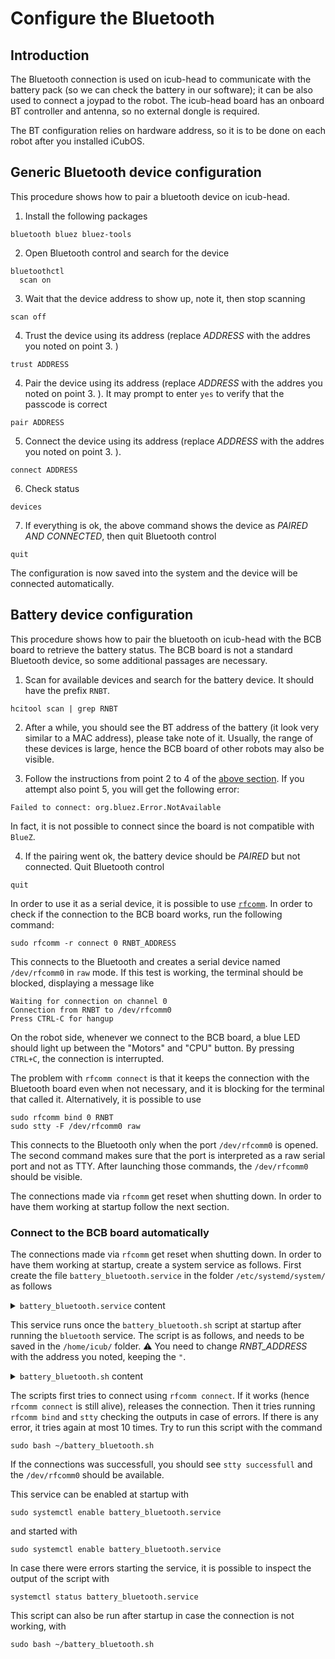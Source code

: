 # Configure the Bluetooth

## Introduction

The Bluetooth connection is used on icub-head to communicate with the battery pack (so we can check the battery in our software); it can be also used to connect a joypad to the robot.
The icub-head board has an onboard BT controller and antenna, so no external dongle is required.

The BT configuration relies on hardware address, so it is to be done on each robot after you installed iCubOS.

## Generic Bluetooth device configuration
This procedure shows how to pair a bluetooth device on icub-head. 

1. Install the following packages
  ```
  bluetooth bluez bluez-tools
  ```

2. Open Bluetooth control and search for the device
  ```
  bluetoothctl
    scan on
  ```

3. Wait that the device address to show up, note it, then stop scanning
  ```
  scan off
  ```

4. Trust the device using its address (replace _ADDRESS_ with the addres you noted on point 3. )
  ```
  trust ADDRESS
  ```

4. Pair the device using its address (replace _ADDRESS_ with the addres you noted on point 3. ). It may prompt to enter ``yes`` to verify that the passcode is correct
  ```
  pair ADDRESS
  ```

5. Connect the device using its address (replace _ADDRESS_ with the addres you noted on point 3. ).
  ```
  connect ADDRESS
  ```

6. Check status
  ```
  devices
  ```

7. If everything is ok, the above command shows the device as _PAIRED AND CONNECTED_, then quit Bluetooth control
  ```
  quit
  ```

The configuration is now saved into the system and the device will be connected automatically.

## Battery device configuration
This procedure shows how to pair the bluetooth on icub-head with the BCB board to retrieve the battery status. The BCB board is not a standard Bluetooth device, so some additional passages are necessary.

1. Scan for available devices and search for the battery device. It should have the prefix ``RNBT``.
  ```
  hcitool scan | grep RNBT
  ```

2. After a while, you should see the BT address of the battery (it look very similar to a MAC address), please take note of it. Usually, the range of these devices is large, hence the BCB board of other robots may also be visible.

3. Follow the instructions from point 2 to 4 of the [above section](#generic-bluetooth-device-configuration). If you attempt also point 5, you will get the following error: 
```
Failed to connect: org.bluez.Error.NotAvailable
```
In fact, it is not possible to connect since the board is not compatible with ``BlueZ``.

4. If the pairing went ok, the battery device should be _PAIRED_ but not connected. Quit Bluetooth control
  ```
  quit
  ```

In order to use it as a serial device, it is possible to use [``rfcomm``](https://linux.die.net/man/1/rfcomm). In order to check if the connection to the BCB board works, run the following command:
```
sudo rfcomm -r connect 0 RNBT_ADDRESS
```
This connects to the Bluetooth and creates a serial device named ``/dev/rfcomm0`` in ``raw`` mode. If this test is working, the terminal should be blocked, displaying a message like
```
Waiting for connection on channel 0
Connection from RNBT to /dev/rfcomm0
Press CTRL-C for hangup
```
On the robot side, whenever we connect to the BCB board, a blue LED should light up between the "Motors" and "CPU" button. By pressing ``CTRL+C``, the connection is interrupted.

The problem with ``rfcomm connect`` is that it keeps the connection with the Bluetooth board even when not necessary, and it is blocking for the terminal that called it. Alternatively, it is possible to use 
```
sudo rfcomm bind 0 RNBT
sudo stty -F /dev/rfcomm0 raw
```
This connects to the Bluetooth only when the port ``/dev/rfcomm0`` is opened. The second command makes sure that the port is interpreted as a raw serial port and not as TTY. After launching those commands, the ``/dev/rfcomm0`` should be visible.

The connections made via ``rfcomm`` get reset when shutting down. In order to have them working at startup follow the next section.

### Connect to the BCB board automatically

The connections made via ``rfcomm`` get reset when shutting down. In order to have them working at startup, create a system service as follows. First create the file ``battery_bluetooth.service`` in the folder ``/etc/systemd/system/`` as follows
<details>
<summary><code>battery_bluetooth.service</code> content</summary>
<p>

```
[Unit]
Description=Connect to the BCB board via bluetooth using rfcomm
After=bluetooth.service

[Service]
Type=oneshot
ExecStart=/bin/bash /home/icub/battery_bluetooth.sh

[Install]
WantedBy=multi-user.target
```
</p>

</details>

This service runs once the ``battery_bluetooth.sh`` script at startup after running the ``bluetooth`` service. The script is as follows, and needs to be saved in the ``/home/icub/`` folder. ⚠️ You need to change _RNBT_ADDRESS_ with the address you noted, keeping the ``"``. 

<details>
<summary><code>battery_bluetooth.sh</code> content</summary>
<p>

```bash
#!/bin/bash

address="RNBT_ADDRESS"

connected=0
i=0

echo Started

while (( connected == 0 && i < 10 ))
do
    echo Attempt $i
    rfcomm release 0 # Close eventual previous connections
    rfcomm -r connect 0 $address > /tmp/connect_out 2>&1 & #executes rfcomm in background to check that bluetooth is working
    sleep 5
    pid=$! #stores executed process id in pid
    count=$(ps -A| grep $pid |wc -l) #check whether process is still running
    if [[ $count -eq 0 ]] #if process is already terminated, then there were issues in connecting
    then
        cat /tmp/connect_out
        echo Connect failed
        if grep -q "No route to host" /tmp/connect_out; then # There are issues with the bluetooth
            echo "There might be a problem with the bluetooth. If it persists, try running sudo service bluetooth restart"
        fi
    else
        rfcomm release 0
        echo Released connection
        sleep 1
        cat /tmp/connect_out
        if grep -q "$address" /tmp/connect_out; then # If the connection was successfull, the address should be displayed in the output
            echo Connect successfull
            rfcomm bind 0 $address > /tmp/bind_out 2>&1
            cat /tmp/bind_out
            if [[ -s /tmp/bind_out ]]; then #if bind is successfull does not print anything
                echo  Bind returned error
            else
                echo Bind successfull
                sleep 1
                echo Calling stty
                stty -F /dev/rfcomm0 raw
                stty_return=$?
                if [[ $stty_return -eq 0 ]]
                then
                    echo stty successfull
                    connected=1
                else
                    echo stty failed
                fi
            fi
        else
            echo Connect failed
        fi
    fi
    i=$((i+1))
done

```
</p>

</details>

The scripts first tries to connect using ``rfcomm connect``. If it works (hence ``rfcomm connect`` is still alive), releases the connection. Then it tries running ``rfcomm bind`` and ``stty`` checking the outputs in case of errors. If there is any error, it tries again at most 10 times.
Try to run this script with the command
```
sudo bash ~/battery_bluetooth.sh
```
If the connections was successfull, you should see ``stty successfull`` and the ``/dev/rfcomm0`` should be available.

This service can be enabled at startup with 
```
sudo systemctl enable battery_bluetooth.service
```
and started with 
```
sudo systemctl enable battery_bluetooth.service
```
In case there were errors starting the service, it is possible to inspect the output of the script with 
```
systemctl status battery_bluetooth.service
```
This script can also be run after startup in case the connection is not working, with 
```
sudo bash ~/battery_bluetooth.sh
```

